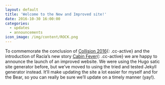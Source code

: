 ```yaml
---
layout: default
title: 'Welcome to the New and Improved site!'
date: 2016-10-30 16:00:00
categories:
  - updates
  - announcements
icon_image: /img/content/ROCK.png
---
```



To commemorate the conclusion of [Collision 2016](){: .cc-active} and the introduction of Racia’s new story [Cabin Fever](){: .cc-active} we are happy to announce the launch of an improved website. We were using the Hugo satic site generator before, but we’ve moved to using the tried and tested Jekyll generator instead. It’ll make updating the site a lot easier for myself and for the Bear, so you can really be sure we’ll update on a timely manner (yay!).